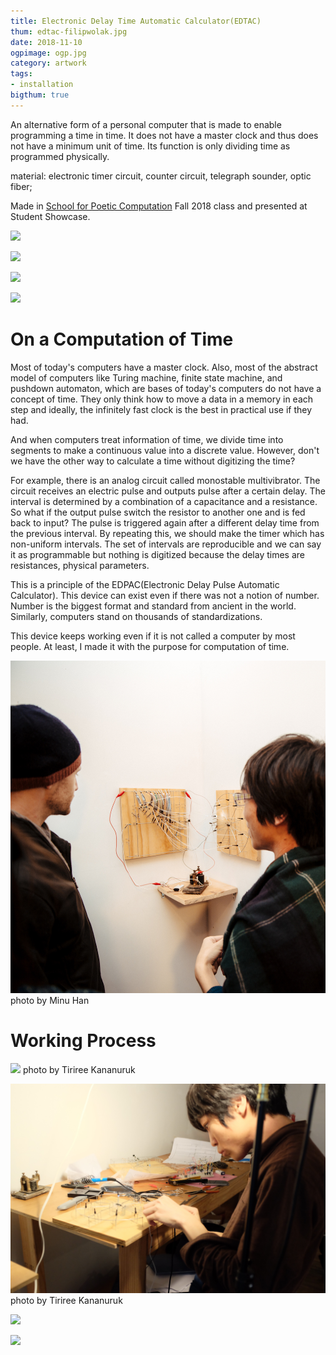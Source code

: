 ```yaml
---
title: Electronic Delay Time Automatic Calculator(EDTAC)
thum: edtac-filipwolak.jpg
date: 2018-11-10
ogpimage: ogp.jpg
category: artwork
tags:
- installation
bigthum: true
---
```

An alternative form of a personal computer that is made to enable programming a time in time. It does not have a master clock and thus does not have a minimum unit of time. Its function is only dividing time as programmed physically.

material: electronic timer circuit, counter circuit, telegraph sounder, optic fiber;

Made in [School for Poetic Computation](https://sfpc.io) Fall 2018 class and presented at Student Showcase.

![](edtac21.JPG)

![](edtac22.JPG)

![](edtac23.JPG)

![](edtac24.JPG)

# On a Computation of Time

Most of today's computers have a master clock. Also, most of the abstract model of computers like Turing machine, finite state machine, and pushdown automaton, which are bases of today's computers do not have a concept of time. They only think how to move a data in a memory in each step and ideally, the infinitely fast clock is the best in practical use if they had.

And when computers treat information of time, we divide time into segments to make a continuous value into a discrete value. However, don't we have the other way to calculate a time without digitizing the time?

For example, there is an analog circuit called monostable multivibrator. The circuit receives an electric pulse and outputs pulse after a certain delay. The interval is determined by a combination of a capacitance and a resistance. So what if the output pulse switch the resistor to another one and is fed back to input? The pulse is triggered again after a different delay time from the previous interval. By repeating this, we should make the timer which has non-uniform intervals. The set of intervals are reproducible and we can say it as programmable but nothing is digitized because the delay times are resistances, physical parameters.

This is a principle of the EDPAC(Electronic Delay Pulse Automatic Calculator).
This device can exist even if there was not a notion of number. Number is the biggest format and standard from ancient in the world. Similarly, computers stand on thousands of standardizations.

This device keeps working even if it is not called a computer by most people. At least, I made it with the purpose for computation of time.

![](edtac-minu-han.jpg)
photo by Minu Han

# Working Process

![](edtac_working1.jpg)
photo by Tiriree Kananuruk

![](edtac_working2.jpg)
photo by Tiriree Kananuruk

![](edtac_progress.jpg)

![](edtac_progress2.jpg)
